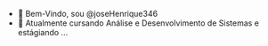 - 👋 Bem-Vindo, sou @joseHenrique346
- 🌱 Atualmente cursando Análise e Desenvolvimento de Sistemas e estágiando ...

<!---
joseHenrique346/joseHenrique346 is a ✨ special ✨ repository because its `README.md` (this file) appears on your GitHub profile.
You can click the Preview link to take a look at your changes.
--->
